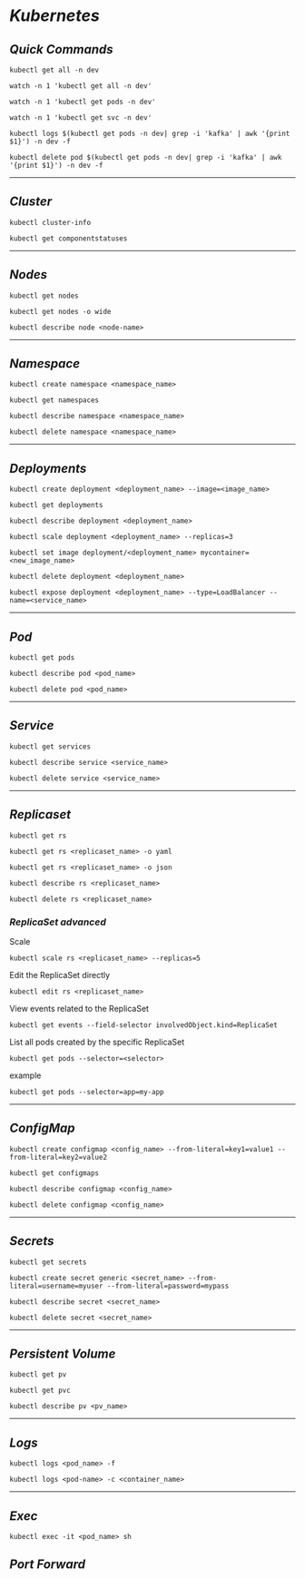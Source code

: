 # _Kubernetes_

## _Quick Commands_

```
kubectl get all -n dev
```

```
watch -n 1 'kubectl get all -n dev'
```

```
watch -n 1 'kubectl get pods -n dev'
```

```
watch -n 1 'kubectl get svc -n dev'
```

```
kubectl logs $(kubectl get pods -n dev| grep -i 'kafka' | awk '{print $1}') -n dev -f
```

```
kubectl delete pod $(kubectl get pods -n dev| grep -i 'kafka' | awk '{print $1}') -n dev -f
```

----

## _Cluster_

```
kubectl cluster-info
```

```
kubectl get componentstatuses
```

----

## _Nodes_

```
kubectl get nodes
```

```
kubectl get nodes -o wide 
```

```
kubectl describe node <node-name>
```

----

## _Namespace_

```
kubectl create namespace <namespace_name>
```

```
kubectl get namespaces
```

```
kubectl describe namespace <namespace_name>
```

```
kubectl delete namespace <namespace_name>
```

----

## _Deployments_

```
kubectl create deployment <deployment_name> --image=<image_name>
```

```
kubectl get deployments
```

```
kubectl describe deployment <deployment_name>
```

```
kubectl scale deployment <deployment_name> --replicas=3
```

```
kubectl set image deployment/<deployment_name> mycontainer=<new_image_name>
```

```
kubectl delete deployment <deployment_name>
```

```
kubectl expose deployment <deployment_name> --type=LoadBalancer --name=<service_name>
```

----

## _Pod_

```
kubectl get pods
```

```
kubectl describe pod <pod_name>
```

```
kubectl delete pod <pod_name>
```

----

## _Service_

```
kubectl get services
```

```
kubectl describe service <service_name>
```

```
kubectl delete service <service_name>
```

----

## _Replicaset_

```
kubectl get rs
```

```
kubectl get rs <replicaset_name> -o yaml
```

```
kubectl get rs <replicaset_name> -o json
```

```
kubectl describe rs <replicaset_name>
```

```
kubectl delete rs <replicaset_name>
```

### _ReplicaSet advanced_

Scale

```
kubectl scale rs <replicaset_name> --replicas=5
```

Edit the ReplicaSet directly

```
kubectl edit rs <replicaset_name>
```

View events related to the ReplicaSet

```
kubectl get events --field-selector involvedObject.kind=ReplicaSet
```

List all pods created by the specific ReplicaSet

```
kubectl get pods --selector=<selector>
```

example

```
kubectl get pods --selector=app=my-app
```

----

## _ConfigMap_

```
kubectl create configmap <config_name> --from-literal=key1=value1 --from-literal=key2=value2
```

```
kubectl get configmaps
```

```
kubectl describe configmap <config_name>
```

```
kubectl delete configmap <config_name>
```

----

## _Secrets_

```
kubectl get secrets
```

```
kubectl create secret generic <secret_name> --from-literal=username=myuser --from-literal=password=mypass
```

```
kubectl describe secret <secret_name>
```

```
kubectl delete secret <secret_name>
```

----

## _Persistent Volume_

```
kubectl get pv
```

```
kubectl get pvc
```

```
kubectl describe pv <pv_name>
```

----

## _Logs_

```
kubectl logs <pod_name> -f
```

```
kubectl logs <pod-name> -c <container_name>
```

----

## _Exec_

```
kubectl exec -it <pod_name> sh
```

## _Port Forward_
